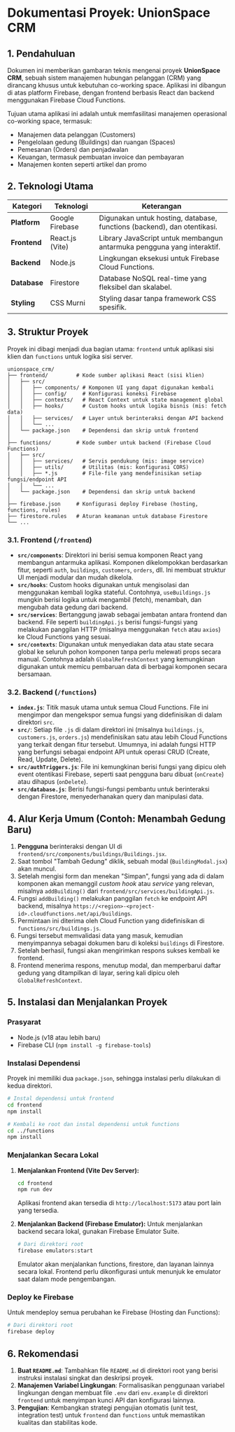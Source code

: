 # Dokumentasi Proyek: UnionSpace CRM

## 1. Pendahuluan

Dokumen ini memberikan gambaran teknis mengenai proyek **UnionSpace CRM**, sebuah sistem manajemen hubungan pelanggan (CRM) yang dirancang khusus untuk kebutuhan co-working space. Aplikasi ini dibangun di atas platform Firebase, dengan frontend berbasis React dan backend menggunakan Firebase Cloud Functions.

Tujuan utama aplikasi ini adalah untuk memfasilitasi manajemen operasional co-working space, termasuk:
- Manajemen data pelanggan (Customers)
- Pengelolaan gedung (Buildings) dan ruangan (Spaces)
- Pemesanan (Orders) dan penjadwalan
- Keuangan, termasuk pembuatan invoice dan pembayaran
- Manajemen konten seperti artikel dan promo

## 2. Teknologi Utama

| Kategori | Teknologi | Keterangan |
| --- | --- | --- |
| **Platform** | Google Firebase | Digunakan untuk hosting, database, functions (backend), dan otentikasi. |
| **Frontend** | React.js (Vite) | Library JavaScript untuk membangun antarmuka pengguna yang interaktif. |
| **Backend** | Node.js | Lingkungan eksekusi untuk Firebase Cloud Functions. |
| **Database** | Firestore | Database NoSQL real-time yang fleksibel dan skalabel. |
| **Styling** | CSS Murni | Styling dasar tanpa framework CSS spesifik. |

## 3. Struktur Proyek

Proyek ini dibagi menjadi dua bagian utama: `frontend` untuk aplikasi sisi klien dan `functions` untuk logika sisi server.

```
unionspace_crm/
├── frontend/         # Kode sumber aplikasi React (sisi klien)
│   ├── src/
│   │   ├── components/ # Komponen UI yang dapat digunakan kembali
│   │   ├── config/     # Konfigurasi koneksi Firebase
│   │   ├── contexts/   # React Context untuk state management global
│   │   ├── hooks/      # Custom hooks untuk logika bisnis (mis: fetch data)
│   │   ├── services/   # Layer untuk berinteraksi dengan API backend
│   │   └── ...
│   └── package.json    # Dependensi dan skrip untuk frontend
│
├── functions/        # Kode sumber untuk backend (Firebase Cloud Functions)
│   ├── src/
│   │   ├── services/   # Servis pendukung (mis: image service)
│   │   ├── utils/      # Utilitas (mis: konfigurasi CORS)
│   │   ├── *.js        # File-file yang mendefinisikan setiap fungsi/endpoint API
│   │   └── ...
│   └── package.json    # Dependensi dan skrip untuk backend
│
├── firebase.json     # Konfigurasi deploy Firebase (hosting, functions, rules)
├── firestore.rules   # Aturan keamanan untuk database Firestore
└── ...
```

### 3.1. Frontend (`/frontend`)

- **`src/components`**: Direktori ini berisi semua komponen React yang membangun antarmuka aplikasi. Komponen dikelompokkan berdasarkan fitur, seperti `auth`, `buildings`, `customers`, `orders`, dll. Ini membuat struktur UI menjadi modular dan mudah dikelola.
- **`src/hooks`**: Custom hooks digunakan untuk mengisolasi dan menggunakan kembali logika stateful. Contohnya, `useBuildings.js` mungkin berisi logika untuk mengambil (fetch), menambah, dan mengubah data gedung dari backend.
- **`src/services`**: Bertanggung jawab sebagai jembatan antara frontend dan backend. File seperti `buildingApi.js` berisi fungsi-fungsi yang melakukan panggilan HTTP (misalnya menggunakan `fetch` atau `axios`) ke Cloud Functions yang sesuai.
- **`src/contexts`**: Digunakan untuk menyediakan data atau state secara global ke seluruh pohon komponen tanpa perlu melewati props secara manual. Contohnya adalah `GlobalRefreshContext` yang kemungkinan digunakan untuk memicu pembaruan data di berbagai komponen secara bersamaan.

### 3.2. Backend (`/functions`)

- **`index.js`**: Titik masuk utama untuk semua Cloud Functions. File ini mengimpor dan mengekspor semua fungsi yang didefinisikan di dalam direktori `src`.
- **`src/`**: Setiap file `.js` di dalam direktori ini (misalnya `buildings.js`, `customers.js`, `orders.js`) mendefinisikan satu atau lebih Cloud Functions yang terkait dengan fitur tersebut. Umumnya, ini adalah fungsi HTTP yang berfungsi sebagai endpoint API untuk operasi CRUD (Create, Read, Update, Delete).
- **`src/authTriggers.js`**: File ini kemungkinan berisi fungsi yang dipicu oleh event otentikasi Firebase, seperti saat pengguna baru dibuat (`onCreate`) atau dihapus (`onDelete`).
- **`src/database.js`**: Berisi fungsi-fungsi pembantu untuk berinteraksi dengan Firestore, menyederhanakan query dan manipulasi data.

## 4. Alur Kerja Umum (Contoh: Menambah Gedung Baru)

1.  **Pengguna** berinteraksi dengan UI di `frontend/src/components/buildings/Buildings.jsx`.
2.  Saat tombol "Tambah Gedung" diklik, sebuah modal (`BuildingModal.jsx`) akan muncul.
3.  Setelah mengisi form dan menekan "Simpan", fungsi yang ada di dalam komponen akan memanggil *custom hook* atau *service* yang relevan, misalnya `addBuilding()` dari `frontend/src/services/buildingApi.js`.
4.  Fungsi `addBuilding()` melakukan panggilan `fetch` ke endpoint API backend, misalnya `https://<region>-<project-id>.cloudfunctions.net/api/buildings`.
5.  Permintaan ini diterima oleh Cloud Function yang didefinisikan di `functions/src/buildings.js`.
6.  Fungsi tersebut memvalidasi data yang masuk, kemudian menyimpannya sebagai dokumen baru di koleksi `buildings` di Firestore.
7.  Setelah berhasil, fungsi akan mengirimkan respons sukses kembali ke frontend.
8.  Frontend menerima respons, menutup modal, dan memperbarui daftar gedung yang ditampilkan di layar, sering kali dipicu oleh `GlobalRefreshContext`.

## 5. Instalasi dan Menjalankan Proyek

### Prasyarat
- Node.js (v18 atau lebih baru)
- Firebase CLI (`npm install -g firebase-tools`)

### Instalasi Dependensi
Proyek ini memiliki dua `package.json`, sehingga instalasi perlu dilakukan di kedua direktori.

```bash
# Instal dependensi untuk frontend
cd frontend
npm install

# Kembali ke root dan instal dependensi untuk functions
cd ../functions
npm install
```

### Menjalankan Secara Lokal
1.  **Menjalankan Frontend (Vite Dev Server):**
    ```bash
    cd frontend
    npm run dev
    ```
    Aplikasi frontend akan tersedia di `http://localhost:5173` atau port lain yang tersedia.

2.  **Menjalankan Backend (Firebase Emulator):**
    Untuk menjalankan backend secara lokal, gunakan Firebase Emulator Suite.
    ```bash
    # Dari direktori root
    firebase emulators:start
    ```
    Emulator akan menjalankan functions, firestore, dan layanan lainnya secara lokal. Frontend perlu dikonfigurasi untuk menunjuk ke emulator saat dalam mode pengembangan.

### Deploy ke Firebase
Untuk mendeploy semua perubahan ke Firebase (Hosting dan Functions):
```bash
# Dari direktori root
firebase deploy
```

## 6. Rekomendasi
1.  **Buat `README.md`**: Tambahkan file `README.md` di direktori root yang berisi instruksi instalasi singkat dan deskripsi proyek.
2.  **Manajemen Variabel Lingkungan**: Formalisasikan penggunaan variabel lingkungan dengan membuat file `.env` dari `env.example` di direktori `frontend` untuk menyimpan kunci API dan konfigurasi lainnya.
3.  **Pengujian**: Kembangkan strategi pengujian otomatis (unit test, integration test) untuk `frontend` dan `functions` untuk memastikan kualitas dan stabilitas kode.
